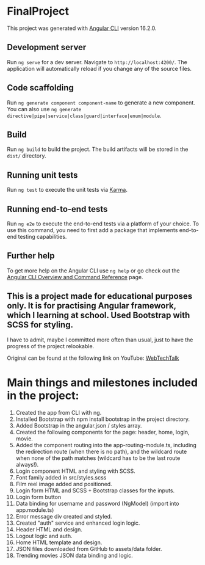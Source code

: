 # FinalProject

This project was generated with [Angular CLI](https://github.com/angular/angular-cli) version 16.2.0.

## Development server

Run `ng serve` for a dev server. Navigate to `http://localhost:4200/`. The application will automatically reload if you change any of the source files.

## Code scaffolding

Run `ng generate component component-name` to generate a new component. You can also use `ng generate directive|pipe|service|class|guard|interface|enum|module`.

## Build

Run `ng build` to build the project. The build artifacts will be stored in the `dist/` directory.

## Running unit tests

Run `ng test` to execute the unit tests via [Karma](https://karma-runner.github.io).

## Running end-to-end tests

Run `ng e2e` to execute the end-to-end tests via a platform of your choice. To use this command, you need to first add a package that implements end-to-end testing capabilities.

## Further help

To get more help on the Angular CLI use `ng help` or go check out the [Angular CLI Overview and Command Reference](https://angular.io/cli) page.


## This is a project made for educational purposes only. It is for practising Angular framework, which I learning at school. Used Bootstrap with SCSS for styling.

I have to admit, maybe I committed more often than usual, just to have the progress of the project relookable.

Original can be found at the following link on YouTube: [WebTechTalk](https://www.youtube.com/watch?v=sv76HcgjLZM)

# Main things and milestones included in the project:

1. Created the app from CLI with ng.
2. Installed Bootstrap with npm install bootstrap in the project directory.
3. Added Bootstrap in the angular.json / styles array.
4. Created the following components for the page: header, home, login, movie.
5. Added the component routing into the app-routing-module.ts, including the redirection route (when there is no path), and the wildcard route when none of the path matches (wildcard has to be the last route always!).
6. Login component HTML and styling with SCSS.
7. Font family added in src/styles.scss
8. Film reel image added and positioned.
9. Login form HTML and SCSS + Bootstrap classes for the inputs.
10. Login form button 
11. Data binding for username and password (NgModel) (import into app.module.ts)
12. Error message div created and styled.
13. Created "auth" service and enhanced login logic.
14. Header HTML and design.
15. Logout logic and auth.
16. Home HTML template and design.
17. JSON files downloaded from GitHub to assets/data folder.
18. Trending movies JSON data binding and logic.